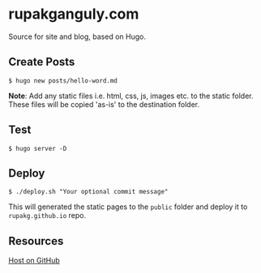 # rupakganguly.com
Source for site and blog, based on Hugo.

## Create Posts

```
$ hugo new posts/hello-word.md
```
**Note**: Add any static files i.e. html, css, js, images etc. to the static folder. These files will be copied 'as-is' to the destination folder.

## Test

```
$ hugo server -D
```

## Deploy

```
$ ./deploy.sh "Your optional commit message"
```
This will generated the static pages to the `public` folder and deploy it to `rupakg.github.io` repo.

## Resources

[Host on GitHub](https://gohugo.io/hosting-and-deployment/hosting-on-github/)